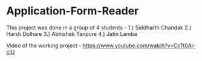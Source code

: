 # Application-Form-Reader

This project was done in a group of 4 students - 
1.) Siddharth Chandak
2.) Harsh Dolhare
3.) Abhishek Tanpure
4.) Jatin Lamba

Video of the working project - https://www.youtube.com/watch?v=CcTt0Aj-cIU
